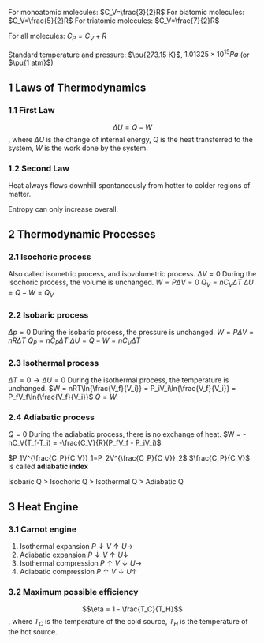 For monoatomic molecules: $C_V=\frac{3}{2}R$
For biatomic molecules: $C_V=\frac{5}{2}R$
For triatomic molecules: $C_V=\frac{7}{2}R$

For all molecules: $C_P=C_V+R$

Standard temperature and pressure: $\pu{273.15 K}$, ${1.01325 \times 10^{15} Pa}$ (or $\pu{1 atm}$)

## 1 Laws of Thermodynamics
### 1.1 First Law
$$\Delta{U} = Q - W$$, where $\Delta{U}$ is the change of internal energy, $Q$ is the heat transferred to the system, $W$ is the work done by the system.

### 1.2 Second Law
Heat always flows downhill spontaneously from hotter to colder regions of matter.

Entropy can only increase overall.

## 2 Thermodynamic Processes
### 2.1 Isochoric process
Also called isometric process, and isovolumetric process.
$\Delta{V} = 0$
During the isochoric process, the volume is unchanged.
$W = P\Delta{V} = 0$
$Q_V = nC_V\Delta{T}$
$\Delta{U} = Q - W = Q_V$

### 2.2 Isobaric process
$\Delta{p} = 0$
During the isobaric process, the pressure is unchanged.
$W = P\Delta{V} = nR\Delta{T}$
$Q_P = nC_P\Delta{T}$
$\Delta{U} = Q - W = nC_V\Delta{T}$

### 2.3 Isothermal process
$\Delta{T} = 0 \to \Delta{U} = 0$
During the isothermal process, the temperature is unchanged.
$W = nRT\ln{\frac{V_f}{V_i}} = P_iV_i\ln{\frac{V_f}{V_i}} = P_fV_f\ln{\frac{V_f}{V_i}}$
$Q = W$

### 2.4 Adiabatic process
$Q = 0$
During the adiabatic process, there is no exchange of heat.
$W = -nC_V(T_f-T_i) = -\frac{C_V}{R}(P_fV_f - P_iV_i)$

$P_1V^{\frac{C_P}{C_V}}_1=P_2V^{\frac{C_P}{C_V}}_2$
$\frac{C_P}{C_V}$ is called **adiabatic index**

Isobaric Q > Isochoric Q > Isothermal Q > Adiabatic Q

## 3 Heat Engine
### 3.1 Carnot engine
1. Isothermal expansion
	$P \downarrow V \uparrow U \rightarrow$
2. Adiabatic expansion
	$P \downarrow V \uparrow U \downarrow$
3. Isothermal compression
    $P \uparrow V \downarrow U \rightarrow$
4. Adiabatic compression
    $P \uparrow V \downarrow U \uparrow$

### 3.2 Maximum possible efficiency
$$\eta = 1 - \frac{T_C}{T_H}$$, where $T_C$ is the temperature of the cold source, $T_H$ is the temperature of the hot source.
